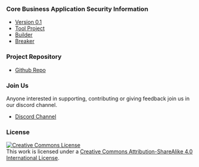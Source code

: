 ### Core Business Application Security Information
* [Version 0.1](#)
* [Tool Project](#)
* [Builder](#)
* [Breaker](#)

### Project Repository
* [Github Repo](https://github.com/NO-MONKEY/CBAS)

### Join Us
Anyone interested in supporting, contributing or giving feedback join us in our discord channel.

* [Discord Channel](https://discord.gg/X8ZVSfH)

### License
<a rel="license" href="http://creativecommons.org/licenses/by-sa/4.0/"><img alt="Creative Commons License" style="border-width:0" src="https://i.creativecommons.org/l/by-sa/4.0/88x31.png" /></a>
<br />This work is licensed under a <a rel="license" href="http://creativecommons.org/licenses/by-sa/4.0/">Creative Commons Attribution-ShareAlike 4.0 International License</a>.
